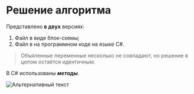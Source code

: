 # Решение алгоритма

Представлено __в двух__ версиях:
1. Файл в виде блок-схемы;
2. Файл в на программном коде на языке C#.

> Объяленные переменные несколько не совпадают, но решение в целом остаётся идентичным.

В C# использованы ***методы***.

![Альтернативный текст](Array3char.jpg)
